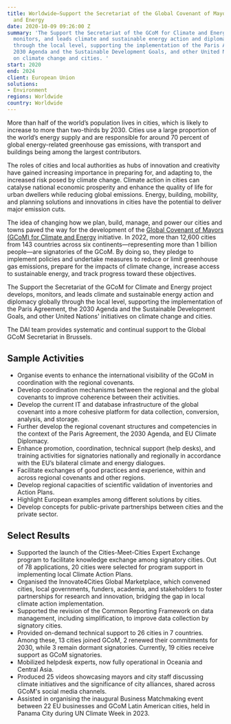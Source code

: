 ```yaml
---
title: Worldwide—Support the Secretariat of the Global Covenant of Mayors for Climate
  and Energy
date: 2020-10-09 09:26:00 Z
summary: 'The Support the Secretariat of the GCoM for Climate and Energy project develops,
  monitors, and leads climate and sustainable energy action and diplomacy globally
  through the local level, supporting the implementation of the Paris Agreement, the
  2030 Agenda and the Sustainable Development Goals, and other United Nations'' initiatives
  on climate change and cities. '
start: 2020
end: 2024
client: European Union
solutions:
- Environment
regions: Worldwide
country: Worldwide
---
```


More than half of the world’s population lives in cities, which is likely to increase to more than two-thirds by 2030. Cities use a large proportion of the world’s energy supply and are responsible for around 70 percent of global energy-related greenhouse gas emissions, with transport and buildings being among the largest contributors. 

The roles of cities and local authorities as hubs of innovation and creativity have gained increasing importance in preparing for, and adapting to, the increased risk posed by climate change. Climate action in cities can catalyse national economic prosperity and enhance the quality of life for urban dwellers while reducing global emissions. Energy, building, mobility, and planning solutions and innovations in cities have the potential to deliver major emission cuts. 

The idea of changing how we plan, build, manage, and power our cities and towns paved the way for the development of the [Global Covenant of Mayors (GCoM) for Climate and Energy](https://www.globalcovenantofmayors.org/) initiative. In 2022, more than 12,600 cities from 143 countries across six continents—representing more than 1 billion people—are signatories of the GCoM. By doing so, they pledge to implement policies and undertake measures to reduce or limit greenhouse gas emissions, prepare for the impacts of climate change, increase access to sustainable energy, and track progress toward these objectives. 

The Support the Secretariat of the GCoM for Climate and Energy project develops, monitors, and leads climate and sustainable energy action and diplomacy globally through the local level, supporting the implementation of the Paris Agreement, the 2030 Agenda and the Sustainable Development Goals, and other United Nations' initiatives on climate change and cities. 

The DAI team provides systematic and continual support to the Global GCoM Secretariat in Brussels. 

## Sample Activities
 
* Organise events to enhance the international visibility of the GCoM in coordination with the regional covenants.
* Develop coordination mechanisms between the regional and the global covenants to improve coherence between their activities.
* Develop the current IT and database infrastructure of the global covenant into a more cohesive platform for data collection, conversion, analysis, and storage. 
* Further develop the regional covenant structures and competencies in the context of the Paris Agreement, the 2030 Agenda, and EU Climate Diplomacy. 
* Enhance promotion, coordination, technical support (help desks), and training activities for signatories nationally and regionally in accordance with the EU’s bilateral climate and energy dialogues. 
* Facilitate exchanges of good practices and experience, within and across regional covenants and other regions. 
* Develop regional capacities of scientific validation of inventories and Action Plans. 
* Highlight European examples among different solutions by cities.
* Develop concepts for public-private partnerships between cities and the private sector.

## Select Results

* Supported the launch of the Cities-Meet-Cities Expert Exchange program to facilitate knowledge exchange among signatory cities. Out of 78 applications, 20 cities were selected for program support in implementing local Climate Action Plans.
* Organised the Innovate4Cities Global Marketplace, which convened cities, local governments, funders, academia, and stakeholders to foster partnerships for research and innovation, bridging the gap in local climate action implementation.
* Supported the revision of the Common Reporting Framework on data management, including simplification, to improve data collection by signatory cities.
* Provided on-demand technical support to 26 cities in 7 countries. Among these, 13 cities joined GCoM, 2 renewed their commitments for 2030, while 3 remain dormant signatories. Currently, 19 cities receive support as GCoM signatories.
* Mobilized helpdesk experts, now fully operational in Oceania and Central Asia.
* Produced 25 videos showcasing mayors and city staff discussing climate initiatives and the significance of city alliances, shared across GCoM's social media channels.
* Assisted in organising the inaugural Business Matchmaking event between 22 EU businesses and GCoM Latin American cities, held in Panama City during UN Climate Week in 2023.
